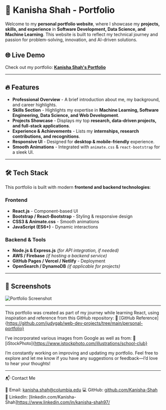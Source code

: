 # 🚀 Kanisha Shah - Portfolio

Welcome to my **personal portfolio website**, where I showcase my **projects, skills, and experience** in **Software Development, Data Science, and Machine Learning**. This website is built to reflect my technical journey and passion for problem-solving, innovation, and AI-driven solutions.

## 🌐 Live Demo
Check out my portfolio: **[Kanisha Shah's Portfolio](https://your-portfolio-link.com)**  

---

## 🔥 Features
- **Professional Overview** - A brief introduction about me, my background, and career highlights.
- **Skills Section** - Highlights my expertise in **Machine Learning, Software Engineering, Data Science, and Web Development**.
- **Projects Showcase** - Displays my top **research, data-driven projects, and full-stack applications**.
- **Experience & Achievements** - Lists my **internships, research contributions, and recognitions**.
- **Responsive UI** - Designed for **desktop & mobile-friendly** experience.
- **Smooth Animations** - Integrated with `animate.css` & `react-bootstrap` for a sleek UI.

---

## 🛠 Tech Stack
This portfolio is built with modern **frontend and backend technologies**:

### **Frontend**
- **React.js** - Component-based UI
- **Bootstrap / React-Bootstrap** - Styling & responsive design
- **CSS3 & Animate.css** - Smooth animations
- **JavaScript (ES6+)** - Dynamic interactions

### **Backend & Tools**
- **Node.js & Express.js** *(for API integration, if needed)*
- **AWS / Firebase** *(if hosting a backend service)*
- **GitHub Pages / Vercel / Netlify** - Deployment  
- **OpenSearch / DynamoDB** *(if applicable for projects)*

---

## 📸 Screenshots
![Portfolio Screenshot](https://your-image-link.com)

---

This portfolio was created as part of my journey while learning React, using inspiration and reference from this GitHub repository:
🔗 [GitHub Reference]{https://github.com/judygab/web-dev-projects/tree/main/personal-portfolio}

I’ve incorporated various images from Google as well as from:
🎨 [iStockPhoto]{https://www.istockphoto.com/illustrations/school-club}

I’m constantly working on improving and updating my portfolio. Feel free to explore and let me know if you have any suggestions or feedback—I’d love to hear your thoughts!

---

📬 Contact Me

📧 Email: kanisha.shah@columbia.edu
💻 GitHub: [github.com/Kanisha-Shah](https://github.com/Kanisha-Shah)
🔗 LinkedIn: [linkedin.com/Kanisha-Shah]https://www.linkedin.com/in/kanisha-shah97/